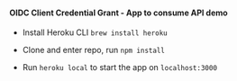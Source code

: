 #### OIDC Client Credential Grant - App to consume API demo

- Install Heroku CLI `brew install heroku`

- Clone and enter repo, run `npm install`

- Run `heroku local` to start the app on `localhost:3000`

